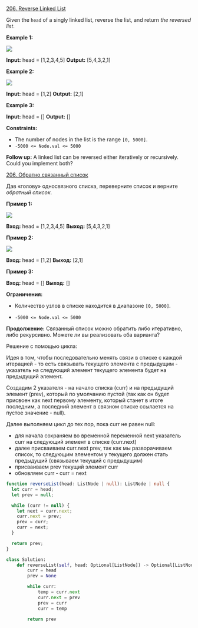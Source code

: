 [206. Reverse Linked List](https://leetcode.com/problems/reverse-linked-list/)

Given the `head` of a singly linked list, reverse the list, and return *the reversed list*.

**Example 1:**

![](https://assets.leetcode.com/uploads/2021/02/19/rev1ex1.jpg)

**Input:** head = [1,2,3,4,5]
**Output:** [5,4,3,2,1]

**Example 2:**

![](https://assets.leetcode.com/uploads/2021/02/19/rev1ex2.jpg)

**Input:** head = [1,2]
**Output:** [2,1]

**Example 3:**

**Input:** head = []
**Output:** []

**Constraints:**

- The number of nodes in the list is the range `[0, 5000]`.
- `-5000 <= Node.val <= 5000`

**Follow up:** A linked list can be reversed either iteratively or recursively. Could you implement both?

[206. Обратно связанный список](https://leetcode.com/problems/reverse-linked-list/)

Дав «голову» односвязного списка, переверните список и верните _обратный список_.

**Пример 1:**

![](https://assets.leetcode.com/uploads/2021/02/19/rev1ex1.jpg)

**Вход:** head = [1,2,3,4,5]
**Выход:** [5,4,3,2,1]

**Пример 2:**

![](https://assets.leetcode.com/uploads/2021/02/19/rev1ex2.jpg)

**Вход:** head = [1,2]
**Выход:** [2,1]

**Пример 3:**

**Вход:** head = []
**Выход:** []

**Ограничения:**

- Количество узлов в списке находится в диапазоне `[0, 5000]`.

- `-5000 <= Node.val <= 5000`

**Продолжение:** Связанный список можно обратить либо итеративно, либо рекурсивно. Можете ли вы реализовать оба варианта?

Решение с помощью цикла:

Идея в том, чтобы последовательно менять связи в списке с каждой итерацией - то есть связывать текущего элемента с предыдущим - указатель на следующий элемент текущего элемента будет на предыдущий элемент.

Создадим 2 указателя - на начало списка (curr) и на предыдущий элемент (prev), который по умолчанию пустой (так как он будет присвоен как next первому элементу, который станет в итоге последним, а последний элемент в связном списке ссылается на пустое значение - null).

Далее выполняем цикл до тех пор, пока curr не равен null:

- для начала сохраняем во временной переменной next указатель curr на следующий элемент в списке (curr.next)
- далее присваиваем curr.next prev, так как мы разворачиваем список, то следующим элементом у текущего должен стать предыдущий (связываем текущий с предыдущим)
- присваиваем prev текущий элемент curr
- обновляем curr - curr = next

```typescript
function reverseList(head: ListNode | null): ListNode | null {
  let curr = head;
  let prev = null;

  while (curr != null) {
    let next = curr.next;
    curr.next = prev;
    prev = curr;
    curr = next;
  }

  return prev;
}
```

```python
class Solution:
    def reverseList(self, head: Optional[ListNode]) -> Optional[ListNode]:
        curr = head
        prev = None

        while curr:
            temp = curr.next
            curr.next = prev
            prev = curr
            curr = temp

        return prev
```
